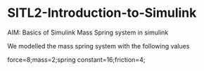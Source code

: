 # SITL2-Introduction-to-Simulink
AIM: Basics of Simulink
Mass Spring system in simulink

We modelled the mass spring system with the following values 

force=8;mass=2;spring constant=16;friction=4;
   
